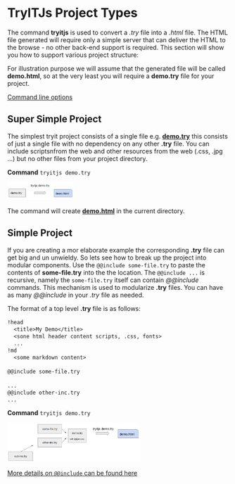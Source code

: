 # TryITJs Project Types

The command __tryitjs__ is used to convert a _.try_ file into a _.html_ file. The HTML file generated will require only a simple server that can deliver the HTML to the browse - no other back-end support is required. This section will show you how to support various project structure:

For illustration purpose we will assume that the generated file will be called __demo.html__, so at the very least you will require a __demo.try__ file for your project.

[Command line options](command-line-options.md)

## Super Simple Project

The simplest tryit project consists of a single file e.g.  [__demo.try__](demo/demo.try) this consists of just a single file with no dependency on any other __.try__ file. You can include scriptsnfrom the web and other resources from the web (.css, .jpg ...) but no other files from your project directory.

**Command** ```tryitjs demo.try```

<img src="../images/tryit-demo.png" style="width: 30%"> 

The command will create [__demo.html__](demo/demo.html) in the current directory.

## Simple Project

If you are creating a mor elaborate example the corresponding __.try__ file can get big and un unwieldy. So lets see how to break up the project into modular components. Use the ```@@include some-file.try``` to paste the contents of __some-file.try__ into the the location. The ```@@include ...``` is recursive, namely the ```some-file.try``` itself can contain _@@include_ commands. This mechanism is used to modularize __.try__ files. You can have as many _@@include_ in your _.try_ file 
as needed.

The format of a top level __.try__ file is as follows:

```
!head
  <title>My Demo</title>
  <sone html header content scripts, .css, fonts>
  ...
!md
  <some markdown content>
  
@@include some-file.try

...
@@include other-inc.try
...

```
**Command** ```tryitjs demo.try```

 <img src="../images/tryit-demo-with-include.png" style="width: 60%"> 
 
 [More details on ```@@include``` can be found here](include.md)
 
 
 
 
